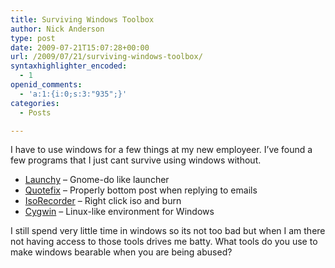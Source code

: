 ```yaml
---
title: Surviving Windows Toolbox
author: Nick Anderson
type: post
date: 2009-07-21T15:07:28+00:00
url: /2009/07/21/surviving-windows-toolbox/
syntaxhighlighter_encoded:
  - 1
openid_comments:
  - 'a:1:{i:0;s:3:"935";}'
categories:
  - Posts

---
```

I have to use windows for a few things at my new employeer. I&#8217;ve found a few programs that I just cant survive using windows without.

  * [Launchy][1] &#8211; Gnome-do like launcher
  * [Quotefix][2] &#8211; Properly bottom post when replying to emails
  * [IsoRecorder][3] &#8211; Right click iso and burn
  * [Cygwin][4] &#8211; Linux-like environment for Windows

I still spend very little time in windows so its not too bad but when I am there not having access to those tools drives me batty. What tools do you use to make windows bearable when you are being abused?

 [1]: http://www.launchy.net/
 [2]: http://home.in.tum.de/~jain/software/outlook-quotefix/
 [3]: http://isorecorder.alexfeinman.com/isorecorder.htm
 [4]: http://www.cygwin.com/